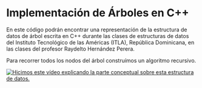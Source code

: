 # Implementación de Árboles en C++

En este código podrán encontrar una representación de la estructura de datos de árbol escrita en C++ durante las clases de estructuras de datos del Instituto Tecnológico de las Américas (ITLA), República Dominicana, en las clases del profesor Raydelto Hernández Perera.

Para recorrer todos los nodos del árbol construímos un algoritmo recursivo.


[![Hicimos este vídeo explicando la parte conceptual sobre esta estructura de datos.](http://img.youtube.com/vi/S3OtI4c6Tmc/0.jpg)](http://www.youtube.com/watch?v=S3OtI4c6Tmc)
